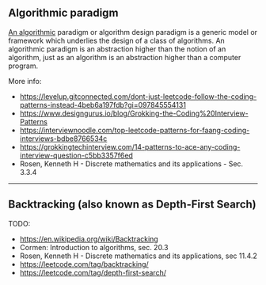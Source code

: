 ## Algorithmic paradigm

[An algorithmic][1] paradigm or algorithm design paradigm is a generic model or framework which underlies the design of a class of algorithms. An algorithmic paradigm is an abstraction higher than the notion of an algorithm, just as an algorithm is an abstraction higher than a computer program.

More info:

- https://levelup.gitconnected.com/dont-just-leetcode-follow-the-coding-patterns-instead-4beb6a197fdb?gi=097845554131
- https://www.designgurus.io/blog/Grokking-the-Coding%20Interview-Patterns
- https://interviewnoodle.com/top-leetcode-patterns-for-faang-coding-interviews-bdbe8766534c
- https://grokkingtechinterview.com/14-patterns-to-ace-any-coding-interview-question-c5bb3357f6ed
- Rosen, Kenneth H - Discrete mathematics and its applications - Sec. 3.3.4

---

## Backtracking (also known as Depth-First Search)

TODO:

- https://en.wikipedia.org/wiki/Backtracking
- Cormen: Introduction to algorithms, sec. 20.3
- Rosen, Kenneth H - Discrete mathematics and its applications, sec 11.4.2 
- https://leetcode.com/tag/backtracking/
- https://leetcode.com/tag/depth-first-search/

[1]: https://en.wikipedia.org/wiki/Algorithmic_paradigm
